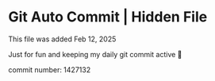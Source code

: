 # Git Auto Commit | Hidden File

This file was added Feb 12, 2025

Just for fun and keeping my daily git commit active 🤪

commit number: 1427132
